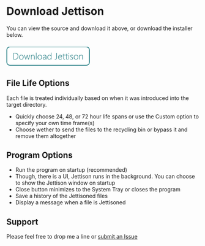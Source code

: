 # Download Jettison
You can view the source and download it above, or download the installer below.

### [![Download Jettison](/docs/download.png)](http://fischgeek.com/tools/jettison)

## File Life Options
Each file is treated individually based on when it was introduced into the target directory.
* Quickly choose 24, 48, or 72 hour life spans or use the Custom option to specify your own time frame(s)
* Choose wether to send the files to the recycling bin or bypass it and remove them altogether

## Program Options
* Run the program on startup (recommended)
* Though, there is a UI, Jettison runs in the background. You can choose to show the Jettison window on startup
* Close button minimizes to the System Tray or closes the program
* Save a history of the Jettisoned files
* Display a message when a file is Jettisoned

## Support
Please feel free to drop me a line or [submit an Issue](url=https://github.com/fischgeek/Jettison/issues)

